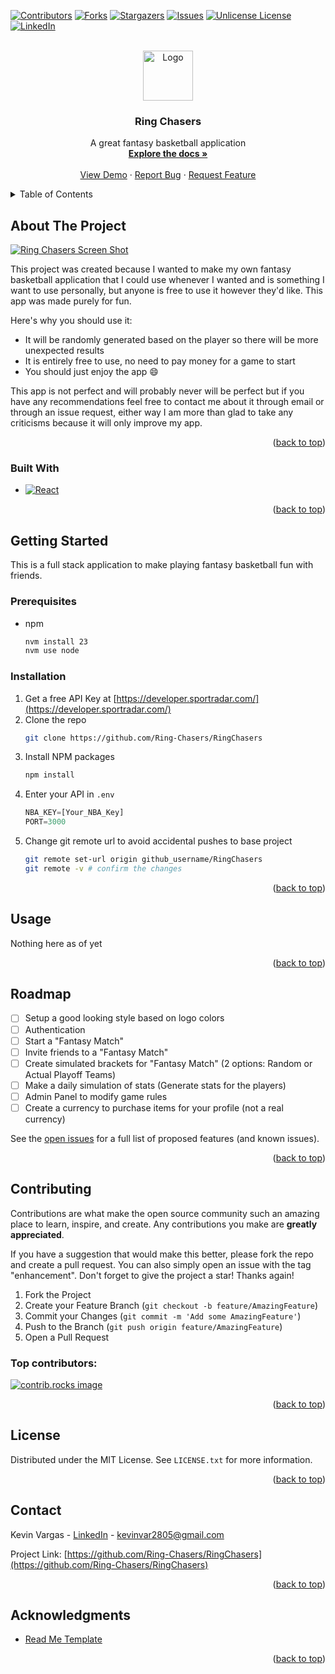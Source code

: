 <a id="readme-top"></a>
<!--
*** Thanks for checking out the Best-README-Template. If you have a suggestion
*** that would make this better, please fork the repo and create a pull request
*** or simply open an issue with the tag "enhancement".
*** Don't forget to give the project a star!
*** Thanks again! Now go create something AMAZING! :D
-->



<!-- PROJECT SHIELDS -->
<!--
*** I'm using markdown "reference style" links for readability.
*** Reference links are enclosed in brackets [ ] instead of parentheses ( ).
*** See the bottom of this document for the declaration of the reference variables
*** for contributors-url, forks-url, etc. This is an optional, concise syntax you may use.
*** https://www.markdownguide.org/basic-syntax/#reference-style-links
-->
[![Contributors][contributors-shield]][contributors-url]
[![Forks][forks-shield]][forks-url]
[![Stargazers][stars-shield]][stars-url]
[![Issues][issues-shield]][issues-url]
[![Unlicense License][license-shield]][license-url]
[![LinkedIn][linkedin-shield]][linkedin-url]


<!-- PROJECT LOGO -->
<br />
<div align="center">
  <a href="https://github.com/Ring-Chasers/RingChasers">
    <img src="images/logo.png" alt="Logo" width="80" height="80">
  </a>

  <h3 align="center">Ring Chasers</h3>

  <p align="center">
    A great fantasy basketball application
    <br />
    <a href="https://github.com/Ring-Chasers/RingChasers"><strong>Explore the docs »</strong></a>
    <br />
    <br />
    <a href="https://github.com/Ring-Chasers/RingChasers">View Demo</a>
    &middot;
    <a href="https://github.com/Ring-Chasers/RingChasers/issues/new?labels=bug&template=bug-report---.md">Report Bug</a>
    &middot;
    <a href="https://github.com/Ring-Chasers/RingChasers/issues/new?labels=enhancement&template=feature-request---.md">Request Feature</a>
  </p>
</div>



<!-- TABLE OF CONTENTS -->
<details>
  <summary>Table of Contents</summary>
  <ol>
    <li>
      <a href="#about-the-project">About The Project</a>
      <ul>
        <li><a href="#built-with">Built With</a></li>
      </ul>
    </li>
    <li>
      <a href="#getting-started">Getting Started</a>
      <ul>
        <li><a href="#prerequisites">Prerequisites</a></li>
        <li><a href="#installation">Installation</a></li>
      </ul>
    </li>
    <li><a href="#usage">Usage</a></li>
    <li><a href="#roadmap">Roadmap</a></li>
    <li><a href="#contributing">Contributing</a></li>
    <li><a href="#license">License</a></li>
    <li><a href="#contact">Contact</a></li>
    <li><a href="#acknowledgments">Acknowledgments</a></li>
  </ol>
</details>



<!-- ABOUT THE PROJECT -->
## About The Project

[![Ring Chasers Screen Shot][product-screenshot]](https://example.com)

This project was created because I wanted to make my own fantasy basketball application that I could use whenever I wanted and is something I want to use personally, but anyone is free to use it however they'd like. This app was made purely for fun.

Here's why you should use it:
* It will be randomly generated based on the player so there will be more unexpected results
* It is entirely free to use, no need to pay money for a game to start
* You should just enjoy the app :smile:

This app is not perfect and will probably never will be perfect but if you have any recommendations feel free to contact me about it through email or through an issue request, either way I am more than glad to take any criticisms because it will only improve my app.

<p align="right">(<a href="#readme-top">back to top</a>)</p>



### Built With

* [![React][React.js]][React-url]

<p align="right">(<a href="#readme-top">back to top</a>)</p>



<!-- GETTING STARTED -->
## Getting Started

This is a full stack application to make playing fantasy basketball fun with friends.

### Prerequisites

* npm
  ```sh
  nvm install 23
  nvm use node
  ```

### Installation

1. Get a free API Key at [https://developer.sportradar.com/](https://developer.sportradar.com/)
2. Clone the repo
   ```sh
   git clone https://github.com/Ring-Chasers/RingChasers
   ```
3. Install NPM packages
   ```sh
   npm install
   ```
4. Enter your API in `.env`
   ```js
   NBA_KEY=[Your_NBA_Key]
   PORT=3000
   ```
5. Change git remote url to avoid accidental pushes to base project
   ```sh
   git remote set-url origin github_username/RingChasers
   git remote -v # confirm the changes
   ```

<p align="right">(<a href="#readme-top">back to top</a>)</p>



<!-- USAGE EXAMPLES -->
## Usage

Nothing here as of yet

<p align="right">(<a href="#readme-top">back to top</a>)</p>



<!-- ROADMAP -->
## Roadmap

- [ ] Setup a good looking style based on logo colors
- [ ] Authentication
- [ ] Start a "Fantasy Match"
- [ ] Invite friends to a "Fantasy Match"
- [ ] Create simulated brackets for "Fantasy Match" (2 options: Random or Actual Playoff Teams)
- [ ] Make a daily simulation of stats (Generate stats for the players)
- [ ] Admin Panel to modify game rules
- [ ] Create a currency to purchase items for your profile (not a real currency)

See the [open issues](https://github.com/Ring-Chasers/RingChasers/issues) for a full list of proposed features (and known issues).

<p align="right">(<a href="#readme-top">back to top</a>)</p>



<!-- CONTRIBUTING -->
## Contributing

Contributions are what make the open source community such an amazing place to learn, inspire, and create. Any contributions you make are **greatly appreciated**.

If you have a suggestion that would make this better, please fork the repo and create a pull request. You can also simply open an issue with the tag "enhancement".
Don't forget to give the project a star! Thanks again!

1. Fork the Project
2. Create your Feature Branch (`git checkout -b feature/AmazingFeature`)
3. Commit your Changes (`git commit -m 'Add some AmazingFeature'`)
4. Push to the Branch (`git push origin feature/AmazingFeature`)
5. Open a Pull Request

### Top contributors:

<a href="https://github.com/Ring-Chasers/RingChasers/graphs/contributors">
  <img src="https://contrib.rocks/image?repo=Ring-Chasers/RingChasers" alt="contrib.rocks image" />
</a>

<p align="right">(<a href="#readme-top">back to top</a>)</p>



<!-- LICENSE -->
## License

Distributed under the MIT License. See `LICENSE.txt` for more information.

<p align="right">(<a href="#readme-top">back to top</a>)</p>



<!-- CONTACT -->
## Contact

Kevin Vargas - [LinkedIn](https://www.linkedin.com/in/kevinvargaslaracuente/) - kevinvar2805@gmail.com

Project Link: [https://github.com/Ring-Chasers/RingChasers](https://github.com/Ring-Chasers/RingChasers)

<p align="right">(<a href="#readme-top">back to top</a>)</p>



<!-- ACKNOWLEDGMENTS -->
## Acknowledgments

* [Read Me Template](https://github.com/othneildrew/Best-README-Template)

<p align="right">(<a href="#readme-top">back to top</a>)</p>



<!-- MARKDOWN LINKS & IMAGES -->
<!-- https://www.markdownguide.org/basic-syntax/#reference-style-links -->
[contributors-shield]: https://img.shields.io/github/contributors/Ring-Chasers/RingChasers.svg?style=for-the-badge
[contributors-url]: https://github.com/Ring-Chasers/RingChasers/graphs/contributors
[forks-shield]: https://img.shields.io/github/forks/Ring-Chasers/RingChasers.svg?style=for-the-badge
[forks-url]: https://github.com/Ring-Chasers/RingChasers/network/members
[stars-shield]: https://img.shields.io/github/stars/Ring-Chasers/RingChasers.svg?style=for-the-badge
[stars-url]: https://github.com/Ring-Chasers/RingChasers/stargazers
[issues-shield]: https://img.shields.io/github/issues/Ring-Chasers/RingChasers.svg?style=for-the-badge
[issues-url]: https://github.com/Ring-Chasers/RingChasers/issues
[license-shield]: https://img.shields.io/github/license/Ring-Chasers/RingChasers.svg?style=for-the-badge
[license-url]: https://github.com/Ring-Chasers/RingChasers/blob/master/LICENSE.txt
[linkedin-shield]: https://img.shields.io/badge/-LinkedIn-black.svg?style=for-the-badge&logo=linkedin&colorB=555
[linkedin-url]: https://linkedin.com/in/kevinvargaslaracuente
[React.js]: https://img.shields.io/badge/React-20232A?style=for-the-badge&logo=react&logoColor=61DAFB
[React-url]: https://reactjs.org/
[product-screenshot]: images/screenshot.png